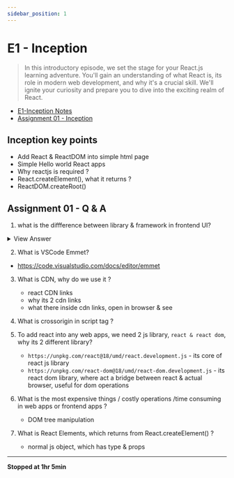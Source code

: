 ```yaml
---
sidebar_position: 1
---
```


# E1 - Inception

> In this introductory episode, we set the stage for your React.js learning adventure. You'll gain an understanding of what React is, its role in modern web development, and why it's a crucial skill. We'll ignite your curiosity and prepare you to dive into the exciting realm of React.

- [E1-Inception Notes](https://github.com/pravn27/reactjs-tech-doc/blob/master/docs/reactjs-course-tutorials/namaste-reactjs-course/readerDoc/E1-Inception/E1-Inception.pdf)
- [Assignment 01 - Inception](https://github.com/pravn27/reactjs-tech-doc/blob/master/docs/reactjs-course-tutorials/namaste-reactjs-course/readerDoc/E1-Inception/Assignment%2001%20-%20Inception.pdf)

## Inception key points

- Add React & ReactDOM into simple html page
- Simple Hello world React apps
- Why reactjs is required ?
- React.createElement(), what it returns ?
- ReactDOM.createRoot()

## Assignment 01 - Q & A

1. what is the diffference between library & framework in frontend UI?
<details>

**Library**

A **library** is a collection of reusable functions, components, or utilities that developers can call as needed. It provides specific functionalities that help in building frontend interfaces but does not enforce a particular structure for the application.

**Characteristics of a Library:**

- **Selective Usage:** Developers can pick and use specific functions or components without committing to a particular structure.
- **Lightweight:** Typically, libraries focus on a specific aspect of UI development (e.g., DOM manipulation, state management, animations).
- **Greater Flexibility:** The developer has control over how the library is integrated into the project.
- **Example:** React.js, jQuery, Lodash.

---

**Framework**

A **framework** is a more opinionated and comprehensive solution that dictates the architecture and flow of an application. It provides built-in structures, patterns, and lifecycle management to streamline UI development.

**Characteristics of a Framework:**

- **Inversion of Control:** The framework calls the developer's code rather than the other way around.
- **Opinionated Structure:** Enforces a specific architecture (e.g., MVC, MVVM).
- **Comprehensive Feature Set:** Often includes routing, state management, and component-based UI structure.
- **Example:** Angular, Vue.js, Ember.js.

---

**Key Differences**

| Feature        | Library                      | Framework                              |
| -------------- | ---------------------------- | -------------------------------------- |
| Control        | Developer has full control   | Framework dictates structure           |
| Flexibility    | High (pick & use components) | Low (must follow framework's approach) |
| Learning Curve | Generally lower              | Can be steep due to built-in features  |
| Scope          | Solves specific problems     | Provides a full solution               |
| Example        | React, jQuery, Lodash        | Angular, Vue, Ember                    |

**Conclusion**

Choosing between a library and a framework depends on project requirements. Libraries offer more flexibility but require additional setup, whereas frameworks provide a structured approach, reducing decision fatigue but imposing constraints. Understanding their differences helps in selecting the right tool for frontend UI development.

---

**Analogy**

- Library: Like picking ingredients to cook your own meal.
- Framework: Like following a recipe with step-by-step instructions.
<summary>
View Answer
</summary>
</details>

2. What is VSCode Emmet?

- https://code.visualstudio.com/docs/editor/emmet

3. What is CDN, why do we use it ?

   - react CDN links
   - why its 2 cdn links
   - what there inside cdn links, open in browser & see

4. What is crossorigin in script tag ?

5. To add react into any web apps, we need 2 js library, `react & react dom`, why its 2 different library?

   - `https://unpkg.com/react@18/umd/react.development.js` - its core of react js library
   - `https://unpkg.com/react-dom@18/umd/react-dom.development.js` - its react dom library, where act a bridge between react & actual browser, useful for dom operations

6. What is the most expensive things / costly operations /time consuming in web apps or frontend apps ?

   - DOM tree manipulation

7. What is React Elements, which returns from React.createElement() ?
   - normal js object, which has type & props

---

**Stopped at 1hr 5min**
